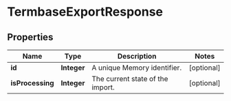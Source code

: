 

# TermbaseExportResponse

## Properties

Name | Type | Description | Notes
------------ | ------------- | ------------- | -------------
**id** | **Integer** | A unique Memory identifier. |  [optional]
**isProcessing** | **Integer** | The current state of the import. |  [optional]



